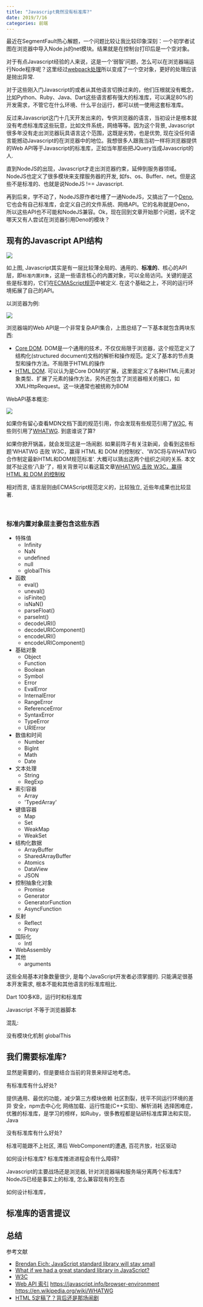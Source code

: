 ```yaml
---
title: "Javascript竟然没有标准库?"
date: 2019/7/16
categories: 前端
---
```


最近在SegmentFault热心解题，一个问题比较让我比较印象深刻：一个初学者试图在浏览器中导入Node.js的net模块。结果就是在控制台打印后是一个空对象。

对于有点Javascript经验的人来说，这是一个‘弱智’问题，怎么可以在浏览器端运行Node程序呢？这里经过[webpack处理](http://webpack.docschina.org/configuration/node/#其他-node-js-核心库-node-js-core-libraries-)所以变成了一个空对象，更好的处理应该是抛出异常.

对于这些刚入门Javascript的或者从其他语言切换过来的，他们压根就没有概念，比如Python、Ruby、Java、Dart这些语言都有强大的标准库，可以满足80%的开发需求，不管它在什么环境、什么平台运行，都可以统一使用这套标准库。

反过来Javascript这门十几天开发出来的，专供浏览器的语言，当初设计是根本就没有考虑标准库这些玩意，比如文件系统，网络等等。因为这个背景, Javascript很多年没有走出浏览器玩具语言这个范围，这既是劣势，也是优势, 现在没任何语言能撼动Javascript的在浏览器中的地位。我想很多人跟我当初一样将浏览器提供的Web API等于Javascript的标准库，正如当年那些把JQuery当成Javascript的人.

直到NodeJS的出现，Javascript才走出浏览器约束，延伸到服务器领域。NodeJS也定义了很多模块来支撑服务器的开发, 如fs、os、Buffer、net。但是这些不是标准的、也就是说NodeJS !== Javascript.

再到后来，学不动了，NodeJS原作者吐槽了一通NodeJS，又搞出了一个[Deno](https://deno.land), 它也会有自己标准库，会定义自己的文件系统、网络API。它的名称就是Deno，所以这些API也不可能和NodeJS兼容。Ok，现在回到文章开始那个问题，说不定哪天又有人尝试在浏览器引用Deno的模块？

## 现有的Javascript API结构

![](/images/js-stdlib/outline.png)

如上图, Javascript其实是有一层比较薄全局的、通用的、**标准的**、核心的API层，即`标准内置对象`，这是一些语言核心的内置对象，可以全局访问。关键的是这些是标准的，它们在[ECMAScript规范](https://tc39.es/ecma262/#sec-global-object)中被定义. 在这个基础之上，不同的运行环境拓展了自己的API。

以浏览器为例:

![](/images/js-stdlib/brw.png)

浏览器端的Web API是一个非常复杂API集合，上图总结了一下基本就包含两块东西:

- [Core DOM](https://developer.mozilla.org/en-US/docs/Web/API/Document_Object_Model). DOM是一个通用的技术，不仅仅局限于浏览器，这个规范定义了结构化(structured document)文档的解析和操作规范。定义了基本的节点类型和操作方法。不局限于HTML的操作
- [HTML DOM](https://developer.mozilla.org/en-US/docs/Web/API/HTML_DOM). 可以认为是Core DOM的扩展，这里面定义了各种HTML元素对象类型、扩展了元素的操作方法，另外还包含了浏览器相关的接口，如XMLHttpRequest。这一块通常也被统称为BOM

WebAPI基本概览:

![](/images/js-stdlib/webAPI.png)

如果你有留心查看MDN文档下面的规范引用，你会发现有些规范引用了[W3C](https://www.w3.org/TR/), 有些则引用了[WHATWG](https://html.spec.whatwg.org/multipage/). 到底谁说了算?

如果你掀开锅盖，就会发现这是一场闹剧. 如果前阵子有关注新闻，会看到这些标题‘WHATWG 击败 W3C，赢得 HTML 和 DOM 的控制权’、'W3C将与WHATWG合作制定最新HTML和DOM规范标准'. 大概可以猜出这两个组织之间的关系. 本文就不扯这些‘八卦’了，相关背景可以看这篇文章[WHATWG 击败 W3C，赢得 HTML 和 DOM 的控制权](https://www.infoq.cn/article/bsvFxt96DOh-SBZphBwJ)

相对而言, 语言层则由ECMAScript规范定义的，比较独立, 近些年成果也比较显著.

<br>

### 标准内置对象层主要包含这些东西

- 特殊值
  - Infinity
  - NaN
  - undefined
  - null
  - globalThis
- 函数
  - eval()
  - uneval() 
  - isFinite()
  - isNaN()
  - parseFloat()
  - parseInt()
  - decodeURI()
  - decodeURIComponent()
  - encodeURI()
  - encodeURIComponent()
- 基础对象
  - Object
  - Function
  - Boolean
  - Symbol
  - Error
  - EvalError
  - InternalError 
  - RangeError
  - ReferenceError
  - SyntaxError
  - TypeError
  - URIError
- 数值和时间
  - Number
  - BigInt
  - Math
  - Date
- 文本处理
  - String
  - RegExp
- 索引容器
  - Array
  - 'TypedArray'
- 键值容器
  - Map
  - Set
  - WeakMap
  - WeakSet
- 结构化数据
  - ArrayBuffer
  - SharedArrayBuffer 
  - Atomics 
  - DataView
  - JSON
- 控制抽象化对象
  - Promise
  - Generator
  - GeneratorFunction
  - AsyncFunction 
- 反射
  - Reflect
  - Proxy
- 国际化
  - Intl
- WebAssembly
- 其他
  - arguments

这些全局基本对象数量很少, 是每个JavaScript开发者必须掌握的. 只能满足很基本开发需求, 根本不能和其他语言的标准库相比.

Dart 100多KB，运行时和标准库

Javascript 不等于浏览器脚本

混乱:

没有模块化机制
globalThis

## 我们需要标准库?

显然是需要的，但是要结合当前的背景来辩证地考虑。

有标准库有什么好处?

提供通用、最优的功能，减少第三方模块依赖
社区割裂，抚平不同运行环境的差异
安全，npm去中心化
网络加载、运行性能(C++实现)、解析消耗
选择困难症，
优雅的标准库，是学习的榜样，如Ruby，很多教程都是钻研标准库算法和实现， Java

没有标准库有什么好处?

标准可能跟不上社区, 滞后
WebComponent的遭遇,
百花齐放，社区驱动

如何设计标准库? 标准库推进进程会有什么障碍?

Javascript的主要战场还是浏览器, 针对浏览器端和服务端分离两个标准库?
NodeJS已经是事实上的标准, 怎么兼容现有的生态

如何设计标准库，

## 标准库的语言提议


## 总结

参考文献

- [Brendan Eich: JavaScript standard library will stay small](https://www.infoworld.com/article/3048833/brendan-eich-javascript-standard-library-will-stay-small.html)
- [What if we had a great standard library in JavaScript?](https://medium.com/@thomasfuchs/what-if-we-had-a-great-standard-library-in-javascript-52692342ee3f)
- [W3C](https://www.w3.org/TR/)
- [Web API 索引](https://developer.mozilla.org/en-US/docs/Web/API)
https://javascript.info/browser-environment
https://en.wikipedia.org/wiki/WHATWG
- [HTML 5定稿了？背后还是那场闹剧](https://36kr.com/p/216973)